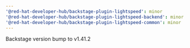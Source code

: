 ```yaml
---
'@red-hat-developer-hub/backstage-plugin-lightspeed': minor
'@red-hat-developer-hub/backstage-plugin-lightspeed-backend': minor
'@red-hat-developer-hub/backstage-plugin-lightspeed-common': minor
---
```


Backstage version bump to v1.41.2
